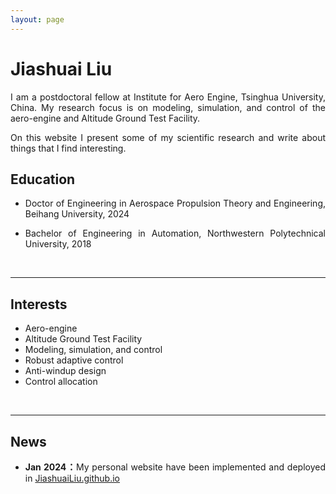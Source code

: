 ```yaml
---
layout: page
---
```


# Jiashuai Liu

<p style="text-align:justify; text-justify:inter-ideograph;"></p>

<p style="text-align:justify; text-justify:inter-ideograph;">I am a  postdoctoral fellow at Institute for Aero Engine, Tsinghua University, China. My research focus is on  modeling, simulation, and control of the aero-engine and Altitude Ground Test Facility.</p>

<p style="text-align:justify; text-justify:inter-ideograph;">On this website I present some of my scientific research and write about things that I find interesting.</p>

## Education

* <p style="text-align:justify; text-justify:inter-ideograph;">Doctor of Engineering in Aerospace Propulsion Theory and Engineering, Beihang University, 2024 

* <p style="text-align:justify; text-justify:inter-ideograph;">Bachelor of Engineering in Automation, Northwestern Polytechnical University, 2018</p>

<br>

---

## Interests

- Aero-engine
- Altitude Ground Test Facility
- Modeling, simulation, and control
- Robust adaptive control
- Anti-windup design
- Control allocation

<br>

---

## News

- <p style="text-align:justify; text-justify:inter-ideograph;"><b>Jan 2024：</b>My personal website have been implemented and deployed in <a href="https://JiashuaiLiu.github.io">JiashuaiLiu.github.io<a>

<br>
